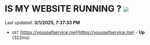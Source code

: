 # IS MY WEBSITE RUNNING ? [![](https://img.shields.io/static/v1?label=Sponsor&message=%E2%9D%A4&logo=GitHub&color=%23fe8e86)](https://github.com/sponsors/Youssef-Lehmam)

Last updated: **3/1/2025, 7:37:33 PM**

- `GET` [https://youssefservice.me](https://youssefservice.me) - **Up** (323ms)
